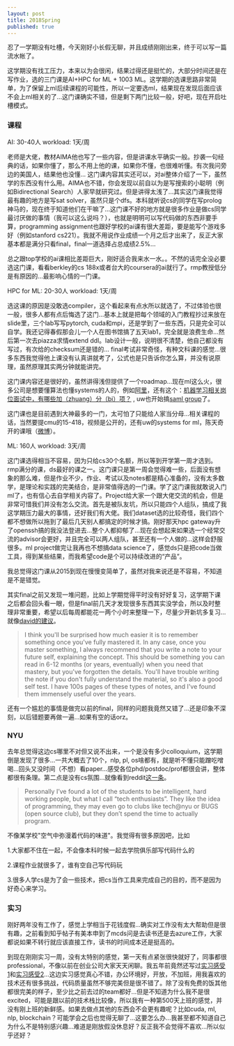 ```yaml
---
layout: post
title: 2018Spring
published: true
---
```


忍了一学期没有吐槽，今天刚好小长假无聊，并且成绩刚刚出来，终于可以写一篇流水帐了。



这学期没有找工压力，本来以为会很闲，结果过得还是挺忙的，大部分时间还是在写作业，选的三门课是AI+HPC for ML + 1003 ML。这学期的选课思路非常简单，为了保留上ml后续课程的可能性，所以一定要选ml，结果现在发现后面应该不会上ml相关的了…这门课确实不错，但是剩下两门比较一般，好吧，现在开启吐槽模式。

### 课程

AI: 30-40人 workload: 1天/周

老师是大佬，教材AIMA他也写了一些内容，但是讲课水平确实一般。抄袭一句经典的话，如果你懂了，那么不用上他的课，如果你不懂，也很难听懂。有次我问旁边的美国人，结果他也没懂… 这门课内容其实还可以，对ai整体介绍了一下，虽然学的东西没有什么用。AIMA也不错，你会发现以前自以为是写搜索的小聪明（例如Bidirectional Search）人家早就研究过。但是讲得太浅了…其实这门课我觉得最有趣的地方是写sat solver，虽然只是个dfs。本科就听说cs的同学在写prolog神马的，现在终于知道他们在干嘛了…这门课不好的地方就是很多作业是做cs同学最讨厌做的事情（我可以这么说吗？），也就是明明可以写代码做的东西非要手算，programming assignment也跟好学校的ai课有很大差距，要是能写个游戏多好（例如stanford cs221）。我就不用说作业成绩一个月之后才出来了，反正大家基本都是满分只看final，final一道选择占总成绩2.5%...

总之跟top学校的ai课相比差距巨大，刚好适合我来水一水。。不然的话完全没必要选这门课，看看berkley的cs 188x或者台大的coursera的ai就行了。rmp教授低分是有原因的…最影响心情的一门课。



HPC for ML: 20-30人 workload: 1天/周

选这课的原因是没敢选compiler，这个看起来有点水所以就选了，不过体验也很一般，很多人都有点后悔选了这门…基本上就是把每个领域的入门教程抄过来放在slide里，三个lab写写pytorch, cuda和mpi，还是学到了一些东西，只是完全可以自学。我还记得春假那会儿一个人在图书馆搞了五天lab1，完全就是浪费生命…然后第一次去piazza求情extend ddl。lab设计一般，说明很不清楚，他自己都没有写过，有次给的checksum还是错的… final考试非常奇怪，有种文科课的感觉...很多东西我觉得他上课没有认真讲就考了，公式也是只告诉你怎么算，并没有说原理，虽然原理其实两分钟就能讲完。

这门课内容还是很好的，虽然讲得浅但提供了一个roadmap...现在ml这么火，很多公司是想要懂算法也懂systems的人的，例如[阿里](https://zhuanlan.zhihu.com/p/37195631)，还有这个：[机器学习相关岗位面试中，有哪些加（zhuang）分（bi）项？](https://www.zhihu.com/question/56676679/answer/151505274) , uw也开始搞[saml group](http://saml.cs.washington.edu)了。

这门课也是目前遇到大神最多的一门，太可怕了只能给人家当分母...相关课程的话，当然要提cmu的15-418，视频是公开的，还有uw的systems for ml，陈天奇开的课哦（[微博](https://weibo.com/2397265244/GexRAwOHk)）。



ML: 160人 workload: 3天/周

这门课选得相当不容易，因为只给cs30个名额，所以等到开学第一周才选到。rmp满分的课，ds最好的课之一。这门课只是第一周会觉得难一些，后面没有想象的那么难，但是作业不少，作业、考试以及notes都是精心准备的，没有太多数学，是理论和实践的完美结合，是非常值得选的一门课。学了这门课我就敢说入门ml了，也有信心去自学相关内容了。Project给大家一个跟大佬交流的机会，但是非常可惜我们并没有怎么交流。首先是被队友坑，所以只能四个人组队，搞成了我这学期压力最大的事情，还好我们有大佬。我们dataset选的比较奇怪，我们四个都不想做所以拖到了最后几天别人都搞定的时候才搞。刚好那天hpc gateway升了openssh搞的我没法登进去…整个人都抑郁了…现在会想起来如果选一个经常交流的advisor会更好，并且完全可以两人组队，甚至还有一个人做的…这样会舒服很多。ml project做完让我再也不想搞data science了，感觉ds只是把code当做工具，得到某些结果，而我希望code是个可以持续改进的“产品”。

我总觉得这门课从2015到现在慢慢变简单了，虽然对我来说还是不容易，不知道是不是错觉。

其实final之前又发现一堆问题，比如上学期觉得平时没有好好复习，这学期下课之后都会回头看一眼，但是final前几天才发现很多东西其实没学会，所以及时整理非常重要，希望以后每周都能花一两个小时来整理一下，尽量少开新坑多复习...就像[david的建议](https://github.com/davidrosenberg/mlcourse/blob/gh-pages/course-faq.md)。

> I think you'll be surprised how much easier it is to remember something once you've fully mastered it. In any case, once you master something, I always recommend that you write a note to your future self, explaining the concept. This should be something you can read in 6-12 months (or years, eventually) when you need that mastery, but you've forgotten the details. You'll have trouble writing the note if you don't fully understand the material, so it's also a good self test. I have 100s pages of these types of notes, and I've found them immensely useful over the years.

还有一个尴尬的事情是做完以前的final，同样的问题我竟然又错了...还是印象不深刻，以后错题要再做一遍…如果有空的话orz。

### NYU

去年总觉得这边cs哪里不对但又说不出来，一个是没有多少colloquium，这学期倒是发现了很多...一共大概去了10个，nlp, pl, os啥都有，就是听不懂只能蹭吃噌喝…回头又没时间（不想）看paper…感受各位phd/postdoc/prof都很会讲，整体都很有条理。第二点是没有cs氛围…就像看到reddit[这一条](https://www.reddit.com/r/nyu/comments/7zba30/the_cs_scene_at_nyu_cas/)。
> Personally I’ve found a lot of the students to be intelligent, hard working people, but what I call “tech enthusiasts”. They like the idea of programming, they may even go to clubs like tech@nyu or BUGS (open source club), but they don’t spend the time to actually program. 

不像某学校"空气中弥漫着代码的味道"。我觉得有很多原因吧，比如

1.大家都不住在一起，不会像本科时候一起去学院俱乐部写代码什么的

2.课程作业就很多了，谁有空自己写代码玩

3.很多人学cs是为了会一些技术，把cs当作工具来完成自己的目的，而不是因为好奇心来学习。



### 实习

刚好两年没有工作了，感觉上学相当于花钱度假…确实对工作没有太大帮助但是很有趣，之前看到知乎帖子有美本申到了mcds问是去读书还是去azure工作，大家都说如果不转行就应该直接工作，读书的时间成本还是挺高的。

到现在刚刚实习一周，没有太特别的感觉，第一天有点紧张很快就好了，同事都很professional，不像以前在创业公司大家天天闲聊。我五年前竟然还写过[实习感受1](https://greenmoon55.com/intern-at-dianping/)和[实习感受2](https://greenmoon55.com/intern-at-ctrip/)…这边实习感觉真心不错，办公环境好，开放，不加班，用我喜欢的技术还有很多挑战，代码质量虽然不够完美但是很不错了。除了没有免费的饭其他都很完美的样子，至少比之前去过的team都好...但是不知道为什么我不是很excited，可能是跟以前的技术栈比较像，所以我有一种第500天上班的感觉，并没有刚上班的新鲜感。如果去做点其他的东西会不会更有趣呢？比如cuda, ml, nlp, blockchain？可能学会之后也觉得无聊了…这要怎么办...我甚至都不知道自己为什么不是特别感兴趣…难道是刚放假没休息好？反正我不会觉得不喜欢...所以似乎还好？

